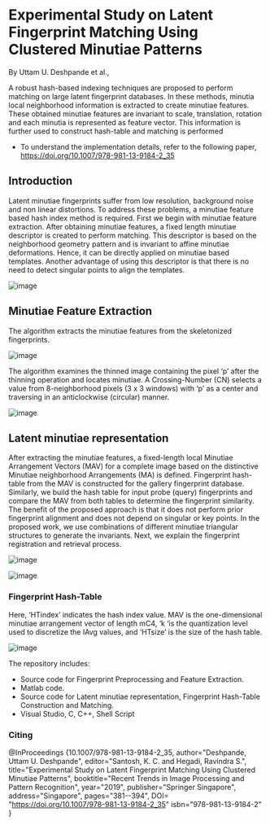 # Experimental Study on Latent Fingerprint Matching Using Clustered Minutiae Patterns
By Uttam U. Deshpande et al.,


A robust hash-based indexing techniques are proposed to perform matching on large latent fingerprint databases. In these methods, minutia local neighborhood information is extracted to create minutiae features. These obtained minutiae features are invariant to scale, translation, rotation and each minutia is represented as feature vector. This information is further used to construct hash-table and matching is performed
* To understand the implementation details, refer to the following paper, https://doi.org/10.1007/978-981-13-9184-2_35


## Introduction 
Latent minutiae fingerprints suffer from low resolution, background noise and non linear distortions. To address these problems, a minutiae feature based hash index
method is required. First we begin with minutiae feature extraction. After obtaining minutiae features, a fixed length minutiae descriptor is created to perform matching.
This descriptor is based on the neighborhood geometry pattern and is invariant to affine minutiae deformations. Hence, it can be directly applied on minutiae based templates. Another advantage of using this descriptor is that there is no need to detect singular points to align the templates.

![image](https://user-images.githubusercontent.com/107185323/197578591-02889a6b-3432-4aff-8221-7255660394bb.png)

## Minutiae Feature Extraction
The algorithm extracts the minutiae features from the skeletonized fingerprints. 

![image](https://user-images.githubusercontent.com/107185323/197579748-b189e3c1-0c68-4be1-964f-4070362c6d01.png)

The algorithm examines the thinned image containing the pixel ‘p’ after the thinning operation and locates minutiae. A Crossing-Number (CN) selects a value from 8-neighborhood pixels (3 x 3 windows) with ‘p’ as a center and traversing in an anticlockwise (circular) manner.

![image](https://user-images.githubusercontent.com/107185323/197579810-df6e068a-e2b0-4a86-a1ca-38fcf962eb5b.png)

## Latent minutiae representation
After extracting the minutiae features, a fixed-length local Minutiae Arrangement Vectors (MAV) for a complete image based on the distinctive Minutiae neighborhood Arrangements (MA) is defined. Fingerprint hash-table from the MAV is constructed for the gallery fingerprint database. Similarly, we build the hash table for input probe (query) fingerprints and compare the MAV from both tables to determine the fingerprint similarity. The benefit of the proposed approach is that it does not perform prior fingerprint alignment and does not depend on singular or key points. In the proposed work, we use combinations of different minutiae triangular structures to generate the invariants. Next, we explain the fingerprint registration and retrieval process. 

![image](https://user-images.githubusercontent.com/107185323/197580291-b220f096-ef66-408b-9e7f-66476fc9301d.png)


![image](https://user-images.githubusercontent.com/107185323/197580923-e92d1fee-e427-4df0-b56e-7e65ea2182aa.png)

### Fingerprint Hash-Table

Here, ‘HTindex’ indicates the hash index value. MAV is the one-dimensional minutiae arrangement vector of length mC4, ‘k ‘is the quantization level used to discretize the IAvg values, and ‘HTsize’ is the size of the hash table.

![image](https://user-images.githubusercontent.com/107185323/197580966-96588d14-4e6f-4a33-a8f8-a9fdd5f34bf8.png)


The repository includes:

* Source code for Fingerprint Preprocessing and Feature Extraction.
* Matlab code.
* Source code for Latent minutiae representation, Fingerprint Hash-Table Construction and Matching.
* Visual Studio, C, C++, Shell Script

### Citing

@InProceedings {10.1007/978-981-13-9184-2_35,
author="Deshpande, Uttam U. Deshpande",
editor="Santosh, K. C. and Hegadi, Ravindra S.",
title="Experimental Study on Latent Fingerprint Matching Using Clustered Minutiae Patterns",
booktitle="Recent Trends in Image Processing and Pattern Recognition",
year="2019",
publisher="Springer Singapore",
address="Singapore",
pages="381--394",
DOI= "https://doi.org/10.1007/978-981-13-9184-2_35"
isbn="978-981-13-9184-2"
}
